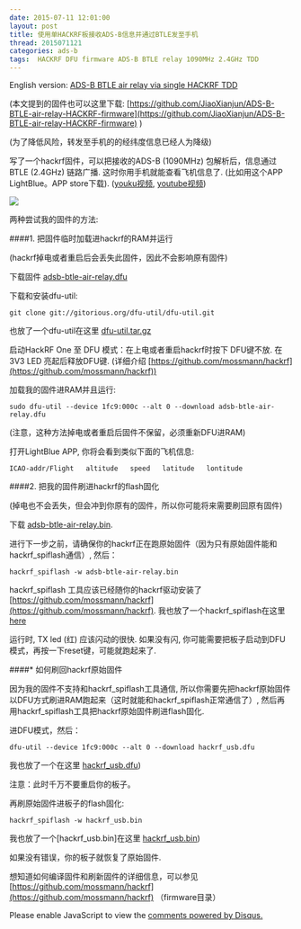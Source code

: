 ```yaml
---
date: 2015-07-11 12:01:00
layout: post
title: 使用单HACKRF板接收ADS-B信息并通过BTLE发至手机
thread: 2015071121
categories: ads-b
tags:  HACKRF DFU firmware ADS-B BTLE relay 1090MHz 2.4GHz TDD
---
```


English version: [ADS-B BTLE air relay via single HACKRF TDD](http://sdr-x.github.io/abar/)

(本文提到的固件也可以这里下载: [https://github.com/JiaoXianjun/ADS-B-BTLE-air-relay-HACKRF-firmware](https://github.com/JiaoXianjun/ADS-B-BTLE-air-relay-HACKRF-firmware) )

(为了降低风险，转发至手机的的经纬度信息已经人为降级)

写了一个hackrf固件，可以把接收的ADS-B (1090MHz) 包解析后，信息通过BTLE (2.4GHz) 链路广播. 这时你用手机就能查看飞机信息了. (比如用这个APP LightBlue。APP store下载). ([youku视频](http://v.youku.com/v_show/id_XMTI4MjY2NDc0OA==.html), [youtube视频](https://youtu.be/MqX74sk-sa4))

![](../media/adsb-btle-air-relay.png)

两种尝试我的固件的方法:

####1. 把固件临时加载进hackrf的RAM并运行

(hackrf掉电或者重启后会丢失此固件，因此不会影响原有固件)

下载固件 [adsb-btle-air-relay.dfu](https://github.com/sdr-x/sdr-x.github.io/blob/master/_resource/adsb-btle-air-relay.dfu)

下载和安装dfu-util:

    git clone git://gitorious.org/dfu-util/dfu-util.git

也放了一个dfu-util在这里 [dfu-util.tar.gz](https://github.com/sdr-x/sdr-x.github.io/blob/master/_resource/dfu-util.tar.gz)

启动HackRF One 至 DFU 模式：在上电或者重启hackrf时按下 DFU键不放. 在 3V3 LED 亮起后释放DFU键. (详细介绍  [https://github.com/mossmann/hackrf](https://github.com/mossmann/hackrf))

加载我的固件进RAM并且运行:

    sudo dfu-util --device 1fc9:000c --alt 0 --download adsb-btle-air-relay.dfu

(注意，这种方法掉电或者重启后固件不保留，必须重新DFU进RAM)

打开LightBlue APP, 你将会看到类似下面的飞机信息:

    ICAO-addr/Flight   altitude   speed   latitude   lontitude

####2. 把我的固件刷进hackrf的flash固化

(掉电也不会丢失，但会冲到你原有的固件，所以你可能将来需要刷回原有固件)

下载 [adsb-btle-air-relay.bin](https://github.com/sdr-x/sdr-x.github.io/blob/master/_resource/adsb-btle-air-relay.bin).

进行下一步之前，请确保你的hackrf正在跑原始固件（因为只有原始固件能和hackrf_spiflash通信）, 然后：

    hackrf_spiflash -w adsb-btle-air-relay.bin

hackrf_spiflash 工具应该已经随你的hackrf驱动安装了 [https://github.com/mossmann/hackrf](https://github.com/mossmann/hackrf). 我也放了一个hackrf_spiflash在这里 [here](https://github.com/sdr-x/sdr-x.github.io/blob/master/_resource/hackrf_spiflash)

运行时, TX led (红) 应该闪动的很快. 如果没有闪, 你可能需要把板子启动到DFU模式，再按一下reset键，可能就跑起来了.

####* 如何刷回hackrf原始固件

因为我的固件不支持和hackrf_spiflash工具通信, 所以你需要先把hackrf原始固件以DFU方式刷进RAM跑起来（这时就能和hackrf_spiflash正常通信了）, 然后再用hackrf_spiflash工具把hackrf原始固件刷进flash固化.

进DFU模式，然后：

    dfu-util --device 1fc9:000c --alt 0 --download hackrf_usb.dfu

我也放了一个在这里 [hackrf_usb.dfu](https://github.com/sdr-x/sdr-x.github.io/blob/master/_resource/hackrf_usb.dfu))

注意：此时千万不要重启你的板子。

再刷原始固件进板子的flash固化:

    hackrf_spiflash -w hackrf_usb.bin

我也放了一个[hackrf_usb.bin]在这里 [hackrf_usb.bin](https://github.com/sdr-x/sdr-x.github.io/blob/master/_resource/hackrf_usb.bin))
 
如果没有错误，你的板子就恢复了原始固件.

想知道如何编译固件和刷新固件的详细信息，可以参见 [https://github.com/mossmann/hackrf](https://github.com/mossmann/hackrf) （firmware目录）



<div id="disqus_thread"></div>
<script type="text/javascript">
    /* * * CONFIGURATION VARIABLES: EDIT BEFORE PASTING INTO YOUR WEBPAGE * * */
    var disqus_shortname = 'jiaoxianjun'; // required: replace example with your forum shortname

    /* * * DON'T EDIT BELOW THIS LINE * * */
    (function() {
        var dsq = document.createElement('script'); dsq.type = 'text/javascript'; dsq.async = true;
        dsq.src = '//' + disqus_shortname + '.disqus.com/embed.js';
        (document.getElementsByTagName('head')[0] || document.getElementsByTagName('body')[0]).appendChild(dsq);
    })();
</script>
<noscript>Please enable JavaScript to view the <a href="http://disqus.com/?ref_noscript">comments powered by Disqus.</a></noscript>


<!-- Global site tag (gtag.js) - Google Analytics -->
<script async src="https://www.googletagmanager.com/gtag/js?id=G-01GGQ8JZW7"></script>
<script>
  window.dataLayer = window.dataLayer || [];
  function gtag(){dataLayer.push(arguments);}
  gtag('js', new Date());

  gtag('config', 'G-01GGQ8JZW7');
</script>

<script async src="https://pagead2.googlesyndication.com/pagead/js/adsbygoogle.js?client=ca-pub-1542618827905251"
     crossorigin="anonymous"></script>
